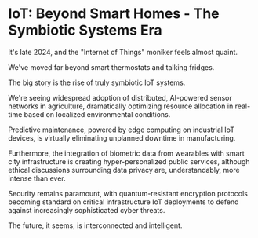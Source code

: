 # IoT: Beyond Smart Homes - The Symbiotic Systems Era

It's late 2024, and the "Internet of Things" moniker feels almost quaint.

We've moved far beyond smart thermostats and talking fridges.

The big story is the rise of truly symbiotic IoT systems.

We're seeing widespread adoption of distributed, AI-powered sensor networks in agriculture, dramatically optimizing resource allocation in real-time based on localized environmental conditions.

Predictive maintenance, powered by edge computing on industrial IoT devices, is virtually eliminating unplanned downtime in manufacturing.

Furthermore, the integration of biometric data from wearables with smart city infrastructure is creating hyper-personalized public services, although ethical discussions surrounding data privacy are, understandably, more intense than ever.

Security remains paramount, with quantum-resistant encryption protocols becoming standard on critical infrastructure IoT deployments to defend against increasingly sophisticated cyber threats.

The future, it seems, is interconnected and intelligent.
